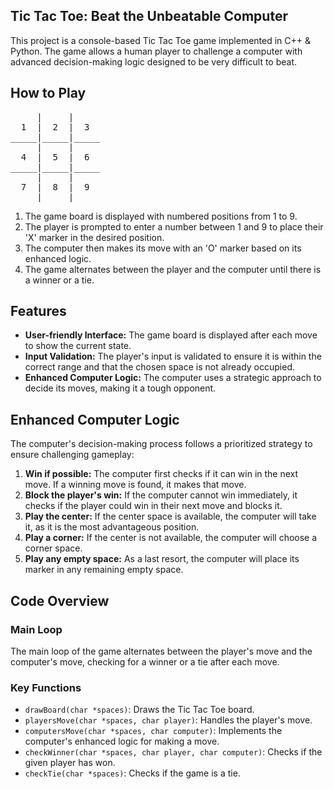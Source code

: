 
## Tic Tac Toe: Beat the Unbeatable Computer

This project is a console-based Tic Tac Toe game implemented in C++ & Python. The game allows a human player to challenge a computer with advanced decision-making logic designed to be very difficult to beat.

## How to Play

<pre>
     |     |     
  1  |  2  |  3  
_____|_____|_____
     |     |     
  4  |  5  |  6  
_____|_____|_____
     |     |     
  7  |  8  |  9  
     |     |     
</pre>



1. The game board is displayed with numbered positions from 1 to 9.
2. The player is prompted to enter a number between 1 and 9 to place their 'X' marker in the desired position.
3. The computer then makes its move with an 'O' marker based on its enhanced logic.
4. The game alternates between the player and the computer until there is a winner or a tie.

## Features

- **User-friendly Interface:** The game board is displayed after each move to show the current state.
- **Input Validation:** The player's input is validated to ensure it is within the correct range and that the chosen space is not already occupied.
- **Enhanced Computer Logic:** The computer uses a strategic approach to decide its moves, making it a tough opponent.

## Enhanced Computer Logic

The computer's decision-making process follows a prioritized strategy to ensure challenging gameplay:

1. **Win if possible:** The computer first checks if it can win in the next move. If a winning move is found, it makes that move.
2. **Block the player's win:** If the computer cannot win immediately, it checks if the player could win in their next move and blocks it.
3. **Play the center:** If the center space is available, the computer will take it, as it is the most advantageous position.
4. **Play a corner:** If the center is not available, the computer will choose a corner space.
5. **Play any empty space:** As a last resort, the computer will place its marker in any remaining empty space.

## Code Overview

### Main Loop

The main loop of the game alternates between the player's move and the computer's move, checking for a winner or a tie after each move.

### Key Functions

- `drawBoard(char *spaces)`: Draws the Tic Tac Toe board.
- `playersMove(char *spaces, char player)`: Handles the player's move.
- `computersMove(char *spaces, char computer)`: Implements the computer's enhanced logic for making a move.
- `checkWinner(char *spaces, char player, char computer)`: Checks if the given player has won.
- `checkTie(char *spaces)`: Checks if the game is a tie.
